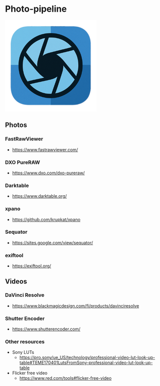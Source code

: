 # Photo-pipeline


<img src="icon.png" alt="Logo" width="300">

## Photos

### FastRawViewer

- https://www.fastrawviewer.com/

### DXO PureRAW

- https://www.dxo.com/dxo-pureraw/

### Darktable

- https://www.darktable.org/

### xpano

- https://github.com/krupkat/xpano

### Sequator

- https://sites.google.com/view/sequator/

### exiftool

- https://exiftool.org/

## Videos

### DaVinci Resolve

- https://www.blackmagicdesign.com/fi/products/davinciresolve

### Shutter Encoder

- https://www.shutterencoder.com/

### Other resources

- Sony LUTs 
    - https://pro.sony/ue_US/technology/professional-video-lut-look-up-table#TEME170401LutsFromSony-professional-video-lut-look-up-table
- Flicker free video
    - https://www.red.com/tools#flicker-free-video